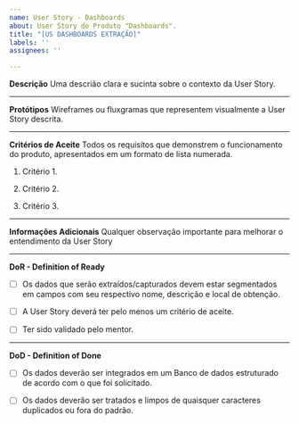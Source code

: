```yaml
---
name: User Story - Dashboards
about: User Story do Produto "Dashboards".
title: "[US DASHBOARDS EXTRAÇÃO]"
labels: ''
assignees: ''

---
```


**Descrição**
Uma descrião clara e sucinta sobre o contexto da User Story.
___________________________________________________________________________________________________________

**Protótipos**
Wireframes ou fluxgramas que representem visualmente a User Story descrita.
___________________________________________________________________________________________________________

**Critérios de Aceite**
Todos os requisitos que demonstrem o funcionamento do produto, apresentados em um formato de lista numerada.
1. Critério 1.

2. Critério 2.

3. Critério 3.
___________________________________________________________________________________________________________

**Informações Adicionais**
Qualquer observação importante para melhorar o entendimento da User Story
___________________________________________________________________________________________________________

**DoR - Definition of Ready**
- [ ] Os dados que serão extraídos/capturados devem estar segmentados em campos com seu respectivo nome, descrição e local de obtenção.

- [ ] A User Story deverá ter pelo menos um critério de aceite.

- [ ] Ter sido validado pelo mentor.
___________________________________________________________________________________________________________

**DoD - Definition of Done**
- [ ] Os dados deverão ser integrados em um Banco de dados estruturado de acordo com o que foi solicitado.

- [ ] Os dados deverão ser tratados e limpos de quaisquer caracteres duplicados ou fora do padrão.
